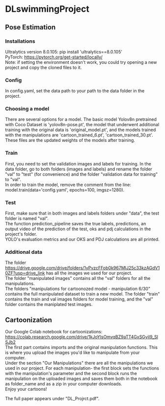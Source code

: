 # DLswimmingProject
## Pose Estimation
### Installations
Ultralytics version 8.0.105: pip install 'ultralytics==8.0.105'
<br>
PyTorch: https://pytorch.org/get-started/locally/ 
<br>
Note: if setting the environment doesn't work, you could try opening a new project and copy the cloned files to it.
### Config
In config.yaml, set the data path to your path to the data folder in the project.
### Choosing a model
There are several options for a model. The basic model Yolov8n pretrained with Coco Dataset is 'yolov8n-pose.pt', the model that underwent additional training with the original data is 'original_model.pt', and the models trained with the manipulations are 'cartoon_trained_6.pt', 'cartoon_trained_30.pt'. These files are the updated weights of the models after training.
### Train
First, you need to set the validation images and labels for training. In the data folder, go to both folders (images and labels) and rename the folder "val" to "test" (for convenience) and the folder "validation data for training" to "val".
<br>
In order to train the model, remove the comment from the line: model.train(data='config.yaml', epochs=100, imgsz=1280).
### Test
First, make sure that in both images and labels folders under "data", the test folder is named "val".
<br>
The function prediction_pipeline saves the true labels, predictions, an output video of the prediction of the test, oks and pdj calculations in the project's folder. 
<br>
YOLO's evaluation metrics and our OKS and PDJ calculations are all printed.
### Additional data
The folder https://drive.google.com/drive/folders/1yPvzcFFob0k967MIJ25c33kzAGdV10ZF?usp=drive_link has all the images we used for our project.
<br>
The folder "manipulated images" contains all the "val" folders for all the manipulations.
<br>
The folders "manipulations for cartoonozed model - manipulation 6/30" contains the full manipulated dataset to train a new model. The folder "train" contains the train and val images folders for model training, and the "val" folder contains the maniplated test images.
## Cartoonization
Our Google Colab notebook for cartoonizations: https://colab.research.google.com/drive/1kJoYlsOmvqBZ9aTT4GxSGyiI9_SlSJb2
<br>
The first part contains imports and the original manipulation functions. This is where you upload the images you'd like to manipulate from your computer.
<br>
Under the section "Our Manipulations" there are all the manipulations we used in our project. For each manipulation- the first block sets the functions with the manipulation's parameter and the second block runs the manipulation on the uploaded images and saves them both in the notebook as folder_name and as a zip in your computer downloads.
<br>
Enjoy your cartoons!


The full paper appears under "DL_Projrct.pdf".
